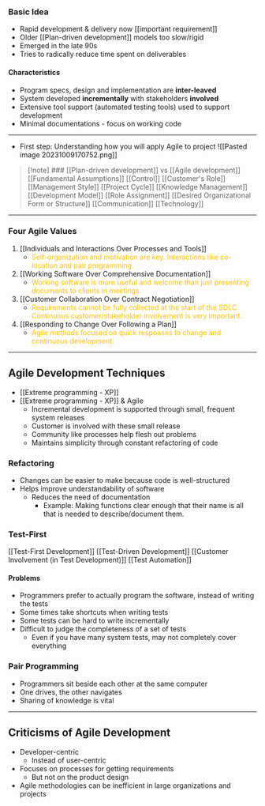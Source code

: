 ### Basic Idea
- Rapid development & delivery now [[important requirement]]
- Older [[Plan-driven development]] models too slow/rigid
- Emerged in the late 90s
- Tries to radically reduce time spent on deliverables
#### Characteristics
- Program specs, design and implementation are **inter-leaved**
- System developed **incrementally** with stakeholders **involved**
- Extensive tool support (automated testing tools) used to support development
- Minimal documentations - focus on working code
____

- First step: Understanding how you will apply Agile to project
![[Pasted image 20231009170752.png]]
> [!note] ### [[Plan-driven development]] vs [[Agile development]]
>  [[Fundamental Assumptions]]
>  [[Control]]
>  [[Customer's Role]]
>  [[Management Style]]
>  [[Project Cycle]]
>  [[Knowledge Management]]
>  [[Development Model]]
>  [[Role Assignment]]
>  [[Desired Organizational Form or Structure]]
>  [[Communication]]
>  [[Technology]]


____
### Four Agile Values
1. [[Individuals and Interactions Over Processes and Tools]]
	- <span style="color:#ffc000">Self-organization and motivation are key. Interactions like co-location and pair programming.</span>
2. [[Working Software Over Comprehensive Documentation]]
	- <span style="color:#ffc000">Working software is more useful and welcome than just presenting documents to clients in meetings.</span>
3. [[Customer Collaboration Over Contract Negotiation]]
	- <span style="color:#ffc000">Requirements cannot be fully collected at the start of the SDLC. Continuous customer/stakeholder involvement is very important.</span>
4. [[Responding to Change Over Following a Plan]]
	- <span style="color:#ffc000">Agile methods focused on quick responses to change and continuous development.</span>

____
## Agile Development Techniques
- [[Extreme programming - XP]]
- [[Extreme programming - XP]] & Agile
	- Incremental development is supported through small, frequent system releases
	- Customer is involved with these small release
	- Community like processes help flesh out problems
	- Maintains simplicity through constant refactoring of code
### Refactoring
- Changes can be easier to make because code is well-structured
- Helps improve understandability of software
	- Reduces the need of documentation
		- Example: Making functions clear enough that their name is all that is needed to describe/document them.

### Test-First
[[Test-First Development]]
[[Test-Driven Development]]
[[Customer Involvement (in Test Development)]]
[[Test Automation]]
#### Problems
- Programmers prefer to actually program the software, instead of writing the tests
- Some times take shortcuts when writing tests
- Some tests can be hard to write incrementally
- Difficult to judge the completeness of a set of tests
	- Even if you have many system tests, may not completely cover everything


### Pair Programming
- Programmers sit beside each other at the same computer
- One drives, the other navigates
- Sharing of knowledge is vital


____ 
## Criticisms of Agile Development
- Developer-centric
	- Instead of user-centric
- Focuses on processes for getting requirements
	- But not on the product design
- Agile methodologies can be inefficient in large organizations and projects
